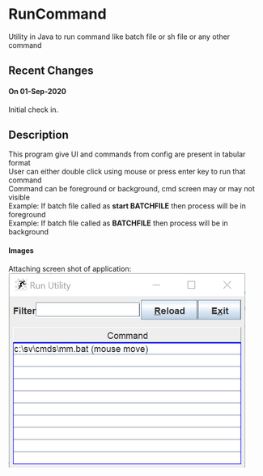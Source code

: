 # RunCommand
Utility in Java to run command like batch file or sh file or any other command

## Recent Changes<br>
#### On 01-Sep-2020<br>
Initial check in.<br>

## Description<br>
This program give UI and commands from config are present in tabular format<br>
User can either double click using mouse or press enter key to run that command<br>
Command can be foreground or background, cmd screen may or may not visible<br>
Example: If batch file called as <b>start BATCHFILE</b> then process will be in foreground<br>
Example: If batch file called as <b>BATCHFILE</b> then process will be in background<br>

#### Images<br>
Attaching screen shot of application:
![Image of Yaktocat](https://github.com/svermaji/RunCommand/blob/master/app-image.png) 
